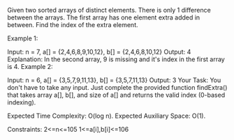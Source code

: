 Given two sorted arrays of distinct elements. There is only 1 difference between the arrays. The first array has one element extra added in between. Find the index of the extra element.

Example 1:

Input: n = 7, a[] = {2,4,6,8,9,10,12}, b[] = {2,4,6,8,10,12}
Output: 4
Explanation: In the second array, 9 is missing and it's index in the first array is 4.
Example 2:

Input: n = 6, a[] = {3,5,7,9,11,13}, b[] = {3,5,7,11,13}
Output: 3
Your Task:
You don't have to take any input. Just complete the provided function findExtra() that takes array a[], b[], and size of a[] and returns the valid index (0-based indexing).

Expected Time Complexity: O(log n).
Expected Auxiliary Space: O(1).

Constraints:
2<=n<=105
1<=a[i],b[i]<=106
